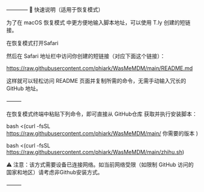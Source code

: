 ————
🧭 快速说明（适用于恢复模式）

为了在 macOS 恢复模式 中更方便地输入脚本地址，可以使用 T.ly 创建的短链接。

在恢复模式打开Safari

然后在 Safari 地址栏中访问你创建的短链接（对应下面这个链接）：

https://raw.githubusercontent.com/phiark/WasMeMDM/main/README.md

这样就可以轻松访问 README 页面并复制所需的命令，无需手动输入冗长的 GitHub 地址。

⸻

在恢复模式终端中粘贴下列命令，即可直接从 GitHub仓库 获取并执行安装脚本：

bash <(curl -fsSL https://raw.githubusercontent.com/phiark/WasMeMDM/main/ 你需要的版本 )

bash <(curl -fsSL https://raw.githubusercontent.com/phiark/WasMeMDM/main/zhihu.sh)

⚠️ 注意：该方式需要设备已连接网络。如当前网络受限（如限制 GitHub 访问的国家和地区）请考虑非Github安装方式。

⸻
